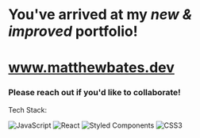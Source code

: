 <h1>You've arrived at my <i>new & improved</i> portfolio!</h1>

<h1>
  <a href="https://matthewbates.dev" rel="noopener noreferrer" target="_blank">
    <strong>www.matthewbates.dev</strong>
  </a>
</h1>

<h3>Please reach out if you'd like to collaborate!</h3>

Tech Stack:

![JavaScript](https://img.shields.io/badge/javascript-%23323330.svg?style=for-the-badge&logo=javascript&logoColor=%23F7DF1E)
![React](https://img.shields.io/badge/react-%2320232a.svg?style=for-the-badge&logo=react&logoColor=%2361DAFB)
![Styled Components](https://img.shields.io/badge/styled--components-DB7093?style=for-the-badge&logo=styled-components&logoColor=white)
![CSS3](https://img.shields.io/badge/css3-%231572B6.svg?style=for-the-badge&logo=css3&logoColor=white)
